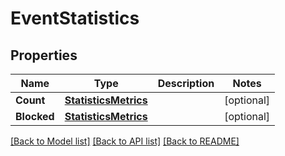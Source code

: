 # EventStatistics

## Properties

Name | Type | Description | Notes
------------ | ------------- | ------------- | -------------
**Count** | [**StatisticsMetrics**](StatisticsMetrics.md) |  | [optional] 
**Blocked** | [**StatisticsMetrics**](StatisticsMetrics.md) |  | [optional] 

[[Back to Model list]](../README.md#documentation-for-models) [[Back to API list]](../README.md#documentation-for-api-endpoints) [[Back to README]](../README.md)


